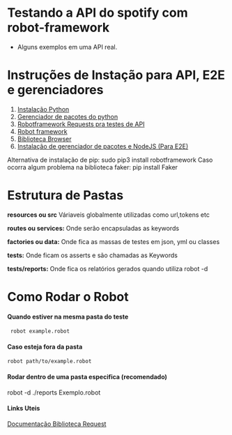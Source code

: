 # Testando a API do spotify com robot-framework
- Alguns exemplos em uma API real.

# Instruções de Instação para API, E2E e gerenciadores 

1. [Instalação Python](https://python.org.br/instalacao-linux/?_gl=1*3344ou*_ga*MTUyMDUxOTg2NS4xNjU0MjYwMDAw*_ga_37GXT4VGQK*MTY1NzYzMjAzMy4zNC4xLjE2NTc2MzM4MDEuMA..)
2. [Gerenciador de pacotes do python](https://pypi.org/project/pip/)
3. [Robotframework Requests pra testes de API](https://github.com/MarketSquare/robotframework-requests#readme)
4. [Robot framework](https://robotframework.org/?tab=1#getting-started)
5. [Biblioteca Browser](https://github.com/MarketSquare/robotframework-browser)
6. [Instalação de gerenciador de pacotes e NodeJS (Para E2E)](https://nodejs.org/en/download/package-manager/)

Alternativa de instalação de pip: sudo pip3 install robotframework
Caso ocorra algum problema na biblioteca faker: pip install Faker

# Estrutura de Pastas 

**resources ou src** Váriaveis globalmente utilizadas como url,tokens etc

**routes ou services:** Onde serão encapsuladas as keywords

**factories ou data:** Onde fica as massas de testes em json, yml ou classes

**tests:** Onde ficam os asserts e são chamadas as Keywords

**tests/reports:** Onde fica os relatórios gerados quando utiliza robot -d

# Como Rodar o Robot
#### Quando estiver na mesma pasta do teste
` robot example.robot`
   
#### Caso esteja fora da pasta
`robot path/to/example.robot`

#### Rodar dentro de uma pasta especifica (recomendado)

robot -d ./reports Exemplo.robot

#### Links Uteis

[Documentação Biblioteca Request](https://marketsquare.github.io/robotframework-requests/doc/RequestsLibrary.html#Get%20File%20For%20Streaming%20Upload)


